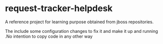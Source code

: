 # request-tracker-helpdesk

A reference project for learning purpose obtained from jboss repositories.

The include some configuration changes to fix it and make it up and running .No intention to copy code in any other way
